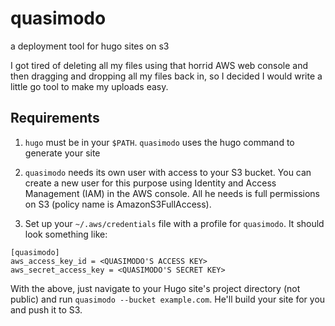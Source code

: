 quasimodo
=========
a deployment tool for hugo sites on s3

I got tired of deleting all my files using that horrid AWS web console
and then dragging and dropping all my files back in, so I decided I would
write a little go tool to make my uploads easy.

## Requirements

1. `hugo` must be in your `$PATH`. `quasimodo` uses the hugo command to generate your site

1. `quasimodo` needs its own user with access to your S3 bucket. You can create a new user
for this purpose using Identity and Access Management (IAM) in the AWS console. All he needs
is full permissions on S3 (policy name is AmazonS3FullAccess).

1. Set up your `~/.aws/credentials` file with a profile for `quasimodo`. It should look something
like: 

```
[quasimodo]
aws_access_key_id = <QUASIMODO'S ACCESS KEY>
aws_secret_access_key = <QUASIMODO'S SECRET KEY>
```

With the above, just navigate to your Hugo site's project directory (not public) and run `quasimodo --bucket example.com`. He'll build your site for you and push it to S3.
